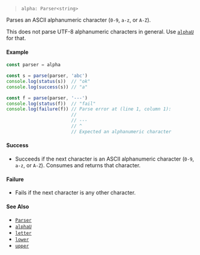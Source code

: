 <!--
 Copyright (c) 2020 Thomas J. Otterson
 
 This software is released under the MIT License.
 https://opensource.org/licenses/MIT
-->

> `alpha: Parser<string>`

Parses an ASCII alphanumeric character (`0-9`, `a-z`, or `A-Z`).

This does not parse UTF-8 alphanumeric characters in general. Use [`alphaU`](#alphaU) for that.

#### Example

```javascript
const parser = alpha

const s = parse(parser, 'abc')
console.log(status(s))  // "ok"
console.log(success(s)) // "a"

const f = parse(parser, '---')
console.log(status(f))  // "fail"
console.log(failure(f)) // Parse error at (line 1, column 1):
                        //
                        // ---
                        // ^
                        // Expected an alphanumeric character
```

#### Success

* Succeeds if the next character is an ASCII alphanumeric character (`0-9`, `a-z`, or `A-Z`). Consumes and returns that character.

#### Failure

* Fails if the next character is any other character.

#### See Also

* [`Parser`](../types/parser.md)
* [`alphaU`](alphau.md)
* [`letter`](letter.md)
* [`lower`](lower.md)
* [`upper`](upper.md)
